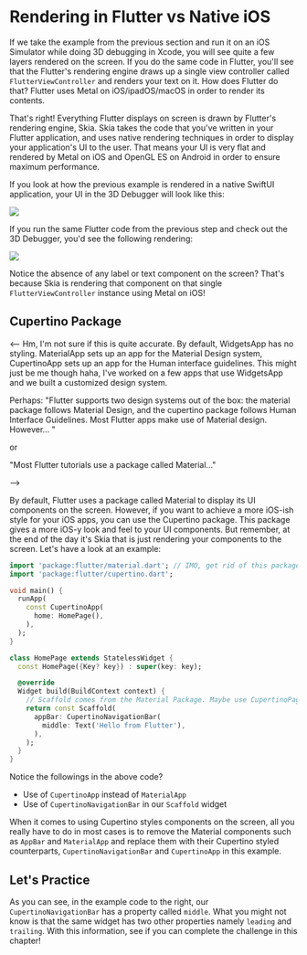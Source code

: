 # Rendering in Flutter vs Native iOS

If we take the example from the previous section and run it on an iOS Simulator while doing 3D debugging in Xcode, you will see quite a few layers rendered on the screen. If you do the same code in Flutter, you'll see that the Flutter's rendering engine draws up a single view controller called `FlutterViewController` and renders your text on it. How does Flutter do that? Flutter uses Metal on iOS/ipadOS/macOS in order to render its contents.

That's right! Everything Flutter displays on screen is drawn by Flutter's rendering engine, Skia. Skia takes the code that you've written in your Flutter application, and uses native rendering techniques in order to display your application's UI to the user. That means your UI is very flat and rendered by Metal on iOS and OpenGL ES on Android in order to ensure maximum performance.

If you look at how the previous example is rendered in a native SwiftUI application, your UI in the 3D Debugger will look like this:

![](https://raw.githubusercontent.com/vandadnp/dartpad_workshop_starter/main/public/images/rendering_in_flutter_vs_native_ios_image_1.png)

If you run the same Flutter code from the previous step and check out the 3D Debugger, you'd see the following rendering:

![](https://raw.githubusercontent.com/vandadnp/dartpad_workshop_starter/main/public/images/rendering_in_flutter_vs_native_ios_image_2.png)

Notice the absence of any label or text component on the screen? That's because Skia is rendering that component on that single `FlutterViewController` instance using Metal on iOS!

## Cupertino Package

<-- Hm, I'm not sure if this is quite accurate. By default, WidgetsApp has no styling. MaterialApp sets up an app for the Material Design system, CupertinoApp sets up an app for the Human interface guidelines. This might just be me though haha, I've worked on a few apps that use WidgetsApp and we built a customized design system.

Perhaps: "Flutter supports two design systems out of the box: the material package follows Material Design, and the cupertino package follows Human Interface Guidelines. Most Flutter apps make use of Material design. However... "

or

"Most Flutter tutorials use a package called Material..."

-->

By default, Flutter uses a package called Material to display its UI components on the screen. However, if you want to achieve a more iOS-ish style for your iOS apps, you can use the Cupertino package. This package gives a more iOS-y look and feel to your UI components. But remember, at the end of the day it's Skia that is just rendering your components to the screen. Let's have a look at an example:

```dart
import 'package:flutter/material.dart'; // IMO, get rid of this package!
import 'package:flutter/cupertino.dart';

void main() {
  runApp(
    const CupertinoApp(
      home: HomePage(),
    ),
  );
}

class HomePage extends StatelessWidget {
  const HomePage({Key? key}) : super(key: key);

  @override
  Widget build(BuildContext context) {
    // Scaffold comes from the Material Package. Maybe use CupertinoPageScaffold instead?
    return const Scaffold(
      appBar: CupertinoNavigationBar(
        middle: Text('Hello from Flutter'),
      ),
    );
  }
}
```

Notice the followings in the above code?

* Use of `CupertinoApp` instead of `MaterialApp`
* Use of `CupertinoNavigationBar` in our `Scaffold` widget

When it comes to using Cupertino styles components on the screen, all you really have to do in most cases is to remove the Material components such as `AppBar` and `MaterialApp` and replace them with their Cupertino styled counterparts, `CupertinoNavigationBar` and `CupertinoApp` in this example.

## Let's Practice

As you can see, in the example code to the right, our `CupertinoNavigationBar` has a property called `middle`. What you might not know is that the same widget has two other properties namely `leading` and `trailing`. With this information, see if you can complete the challenge in this chapter!